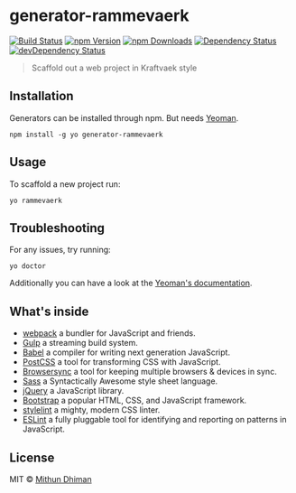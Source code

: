 # generator-rammevaerk

[![Build Status](https://img.shields.io/travis/kraftvaerk/generator-rammevaerk/master.svg?style=flat-square)](https://travis-ci.org/kraftvaerk/generator-rammevaerk) [![npm Version](https://img.shields.io/npm/v/generator-rammevaerk.svg?style=flat-square)](https://www.npmjs.com/package/generator-rammevaerk) [![npm Downloads](https://img.shields.io/npm/dm/generator-rammevaerk.svg?style=flat-square)](https://www.npmjs.com/package/generator-rammevaerk) [![Dependency Status](https://img.shields.io/david/kraftvaerk/generator-rammevaerk.svg?style=flat-square)](https://david-dm.org/kraftvaerk/generator-rammevaerk) [![devDependency Status](https://img.shields.io/david/dev/kraftvaerk/generator-rammevaerk.svg?style=flat-square)](https://david-dm.org/kraftvaerk/generator-rammevaerk/?type=dev)

> Scaffold out a web project in Kraftvaek style

## Installation

Generators can be installed through npm. But needs [Yeoman](https://github.com/yeoman/yo).

```
npm install -g yo generator-rammevaerk
```

## Usage

To scaffold a new project run:

```
yo rammevaerk
```

## Troubleshooting

For any issues, try running:

```
yo doctor
```

Additionally you can have a look at the [Yeoman's documentation](http://yeoman.io/).

## What's inside

* [webpack](https://webpack.js.org/) a bundler for JavaScript and friends.
* [Gulp](http://gulpjs.com/) a streaming build system.
* [Babel](https://babeljs.io/) a compiler for writing next generation JavaScript.
* [PostCSS](http://postcss.org/) a tool for transforming CSS with JavaScript.
* [Browsersync](http://browsersync.io/) a tool for keeping multiple browsers & devices in sync.
* [Sass](http://sass-lang.com/) a Syntactically Awesome style sheet language.
* [jQuery](https://jquery.com/) a JavaScript library.
* [Bootstrap](http://getbootstrap.com/) a popular HTML, CSS, and JavaScript framework.
* [stylelint](http://stylelint.io/) a mighty, modern CSS linter.
* [ESLint](https://eslint.org/) a fully pluggable tool for identifying and reporting on patterns in JavaScript.

## License

MIT © [Mithun Dhiman](http://mi2oon.com/)
